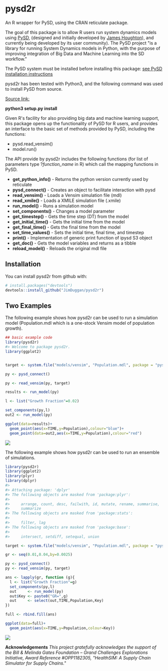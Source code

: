 pysd2r
================

<!-- README.md is generated from README.Rmd. Please edit that file -->
An R wrapper for PySD, using the CRAN reticulate package.

The goal of this package is to allow R users run system dynamics models using [PySD](https://pysd.readthedocs.io/en/master/), (designed and initially developed by [James Houghton](https://github.com/JamesPHoughton)), and currently being developed by its user community). The PySD project "is a library for running System Dynamics models in Python, with the purpose of improving integration of Big Data and Machine Learning into the SD workflow."

The PySD system must be installed before installing this package: [see PySD installation instructions](https://pysd.readthedocs.io/en/master/installation.html)

pysd2r has been tested with Python3, and the following command was used to install PySD from source.

[Source link:](https://github.com/SDXorg/pysd)

**python3 setup.py install**

Given R's facility for also providing big data and machine learning support, this package opens up the functionality of PySD for R users, and provides an interface to the basic set of methods provided by PySD, including the functions:

-   pysd.read\_vensim()
-   model.run()

The API provide by pysd2r includes the following functions (for list of parameters type ?*function\_name* in R) which call the mapping functions in PySD.

-   **get\_python\_info()** - Returns the python version currently used by reticulate
-   **pysd\_connect()** - Creates an object to facilitate interaction with pysd
-   **read\_vensim()** - Loads a Vensim simulation file (mdl)
-   **read\_xmile()** - Loads a XMILE simulation file (.xmile)
-   **run\_model()** - Runs a simulation model
-   **set\_components()** - Changes a model parameter
-   **get\_timestep()** - Gets the time step (DT) from the model
-   **get\_initial\_time()** - Gets the initial time from the model
-   **get\_final\_time()** - Gets the final time from the model
-   **set\_time\_values()** - Sets the initial time, final time, and timestep
-   **print()** - Implementation of generic print function of ipysd S3 object
-   **get\_doc()** - Gets the model variables and returns as a tibble
-   **reload\_model()** - Reloads the original mdl file

Installation
------------

You can install pysd2r from github with:

``` r
# install.packages("devtools")
devtools::install_github("JimDuggan/pysd2r")
```

Two Examples
------------

The following example shows how pysd2r can be used to run a simulation model (Population.mdl which is a one-stock Vensim model of population growth).

``` r
## basic example code
library(pysd2r)
#> Welcome to package pysd2r.
library(ggplot2)


target <- system.file("models/vensim", "Population.mdl", package = "pysd2r")

py <- pysd_connect()

py <- read_vensim(py, target)

results <- run_model(py)

l <- list("Growth Fraction"=0.02)

set_components(py,l)
out2 <- run_model(py)

ggplot(data=results)+
  geom_point(aes(x=TIME,y=Population),colour="blue")+
  geom_point(data=out2,aes(x=TIME,y=Population),colour="red")
```

![](README-example1-1.png)

The following example shows how pysd2r can be used to run an ensemble of simulations.

``` r
library(pysd2r)
library(ggplot2)
library(plyr)
library(dplyr)
#>
#> Attaching package: 'dplyr'
#> The following objects are masked from 'package:plyr':
#>
#>     arrange, count, desc, failwith, id, mutate, rename, summarise,
#>     summarize
#> The following objects are masked from 'package:stats':
#>
#>     filter, lag
#> The following objects are masked from 'package:base':
#>
#>     intersect, setdiff, setequal, union

target <- system.file("models/vensim", "Population.mdl", package = "pysd2r")

gr <- seq(0.01,0.04,by=0.0025)

py <- pysd_connect()
py <- read_vensim(py, target)

ans <- lapply(gr, function (g){
  l <- list("Growth Fraction"=g)
  set_components(py,l)
  out     <- run_model(py)
  out$Key <- paste0("GR=",g)
  out     <- select(out,TIME,Population,Key)
})

full <- rbind.fill(ans)

ggplot(data=full)+
  geom_point(aes(x=TIME,y=Population,colour=Key))
```

![](README-example2-1.png)

**Acknowledgements** *This project gratefully acknowledges the support of the Bill & Melinda Gates Foundation – Grand Challenges Explorations Initiative, Award Reference \#OPP1182305, "HealthSIM: A Supply Chain Simulator for Supply Chains."*
